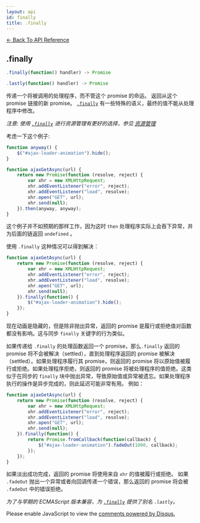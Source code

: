 ```yaml
---
layout: api
id: finally
title: .finally
---
```



[← Back To API Reference](/bluebird_cn/docs/api-reference.html)
<div class="api-code-section"><markdown>

## .finally

```js
.finally(function() handler) -> Promise
```
```js
.lastly(function() handler) -> Promise
```

传递一个将被调用的处理程序，而不管这个 promise 的命运。 返回从这个 promise 链接的新 promise。 [`.finally`](.) 有一些特殊的语义，最终的值不能从处理程序中修改。

*注意: 使用 [`.finally`](.) 进行资源管理有更好的选择，参见 [资源管理](/bluebird_cn/docs/api/resource-management.html)*

考虑一下这个例子:

```js
function anyway() {
    $("#ajax-loader-animation").hide();
}

function ajaxGetAsync(url) {
    return new Promise(function (resolve, reject) {
        var xhr = new XMLHttpRequest;
        xhr.addEventListener("error", reject);
        xhr.addEventListener("load", resolve);
        xhr.open("GET", url);
        xhr.send(null);
    }).then(anyway, anyway);
}
```

这个例子并不如预期的那样工作，因为这时 `then` 处理程序实际上会吞下异常，并为后面的链返回 `undefined` 。

使用 `.finally` 这种情况可以得到解决：

```js
function ajaxGetAsync(url) {
    return new Promise(function (resolve, reject) {
        var xhr = new XMLHttpRequest;
        xhr.addEventListener("error", reject);
        xhr.addEventListener("load", resolve);
        xhr.open("GET", url);
        xhr.send(null);
    }).finally(function() {
        $("#ajax-loader-animation").hide();
    });
}
```

现在动画是隐藏的，但是除非抛出异常，返回的 promise 是履行或拒绝值对函数都没有影响。这与同步 `finally` 关键字的行为类似。

如果传递给 `.finally` 的处理函数返回一个 promise，那么`.finally` 返回的 promise 将不会被解决（settled），直到处理程序返回的 promise 被解决（settled）。如果处理程序履行其 promise，则返回的 promise 将以原始值被履行或拒绝。如果处理程序拒绝，则返回的 promise 将被处理程序的值拒绝。这类似于在同步的 `finally` 块中抛出异常，导致原始值或异常被遗忘。如果处理程序执行的操作是异步完成的，则此延迟可能非常有用。 例如：

```js
function ajaxGetAsync(url) {
    return new Promise(function (resolve, reject) {
        var xhr = new XMLHttpRequest;
        xhr.addEventListener("error", reject);
        xhr.addEventListener("load", resolve);
        xhr.open("GET", url);
        xhr.send(null);
    }).finally(function() {
        return Promise.fromCallback(function(callback) {
            $("#ajax-loader-animation").fadeOut(1000, callback);
        });
    });
}
```

如果淡出成功完成，返回的 promise 将使用来自 `xhr` 的值被履行或拒绝。 如果 `.fadeOut` 抛出一个异常或者向回调传递一个错误，那么返回的 promise 将会被 `.fadeOut` 中的错误拒绝。


*为了与早期的 ECMAScript 版本兼容，为 [`.finally`](.) 提供了别名 `.lastly`。*
</markdown></div>

<div id="disqus_thread"></div>
<script type="text/javascript">
    var disqus_title = ".finally";
    var disqus_shortname = "bluebirdjs";
    var disqus_identifier = "disqus-id-finally";
    
    (function() {
        var dsq = document.createElement("script"); dsq.type = "text/javascript"; dsq.async = true;
        dsq.src = "//" + disqus_shortname + ".disqus.com/embed.js";
        (document.getElementsByTagName("head")[0] || document.getElementsByTagName("body")[0]).appendChild(dsq);
    })();
</script>
<noscript>Please enable JavaScript to view the <a href="https://disqus.com/?ref_noscript" rel="nofollow">comments powered by Disqus.</a></noscript>